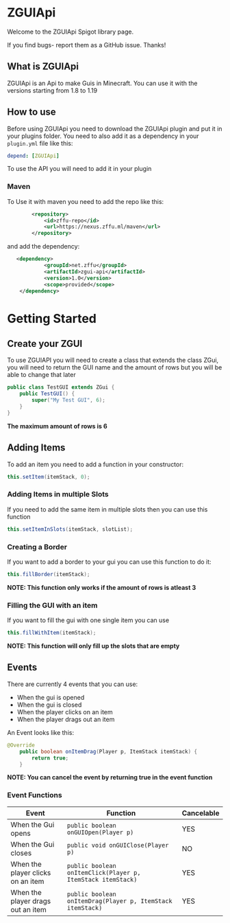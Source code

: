 # ZGUIApi
Welcome to the ZGUIApi Spigot library page.

If you find bugs- report them as a GitHub issue. Thanks!

## What is ZGUIApi
ZGUIApi is an Api to make Guis in Minecraft.
You can use it with the versions starting from 1.8 to 1.19

## How to use
Before using ZGUIApi you need to download the ZGUIApi plugin and put it in your plugins folder.
You need to also add it as a dependency in your `plugin.yml` file like this:
``` yml
depend: [ZGUIApi]
```

To use the API you will need to add it in your plugin

### Maven
To Use it with maven you need to add the repo like this:
```xml
        <repository>
            <id>zffu-repo</id>
            <url>https://nexus.zffu.ml/maven</url>
        </repository>
```

and add the dependency:
```xml
   <dependency>
            <groupId>net.zffu</groupId>
            <artifactId>zgui-api</artifactId>
            <version>1.0</version>
            <scope>provided</scope>
    </dependency>
```

# Getting Started
## Create your ZGUI
To use ZGUIAPI you will need to create a class that extends the class ZGui, you will need to return the GUI name and the amount of rows but you will be able to change that later

```java
public class TestGUI extends ZGui {
    public TestGUI() {
        super("My Test GUI", 6);
    }
}
```


**The maximum amount of rows is 6**

## Adding Items
To add an item you need to add a function in your constructor:

```java
this.setItem(itemStack, 0);
```
### Adding Items in multiple Slots
If you need to add the same item in multiple slots then you can use this function

```java
this.setItemInSlots(itemStack, slotList);
```
### Creating a Border 
If you want to add a border to your gui you can use this function to do it:

```java
this.fillBorder(itemStack);
```

**NOTE: This function only works if the amount of rows is atleast 3**

### Filling the GUI with an item
If you want to fill the gui with one single item you can use

```java
this.fillWithItem(itemStack);
```

**NOTE: This function will only fill up the slots that are empty**

## Events
There are currently 4 events that you can use:
* When the gui is opened
* When the gui is closed
* When the player clicks on an item
* When the player drags out an item

An Event looks like this:

```java
@Override
    public boolean onItemDrag(Player p, ItemStack itemStack) {
        return true;
    }
```

**NOTE: You can cancel the event by returning true in the event function**

### Event Functions
| Event| Function| Cancelable |
| ----------- | ----------- | ----------- |
| When the Gui opens | ```public boolean onGUIOpen(Player p) ``` | YES |
| When the Gui closes| ```public void onGUIClose(Player p) ``` | NO |
| When the player clicks on an item | ```public boolean onItemClick(Player p, ItemStack itemStack) ``` | YES |
| When the player drags out an item | ```public boolean onItemDrag(Player p, ItemStack itemStack) ``` | YES |
